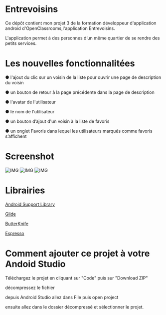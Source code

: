 # Entrevoisins

Ce dépôt contient mon projet 3 de la formation développeur d'application android d'OpenClassrooms,l'application Entrevoisins.

L'application permet à des personnes d’un même quartier de se rendre des petits services.

# Les nouvelles fonctionnalitées

● l'ajout du clic sur un voisin de la liste pour ouvrir une page de description du voisin

● un bouton de retour à la page précédente dans la page de description

● l'avatar de l'utilisateur

● le nom de l'utilisateur

● un bouton d’ajout d'un voisin à la liste de favoris

● un onglet Favoris dans lequel les utilisateurs marqués comme favoris s’affichent

# Screenshot

![IMG](https://i.postimg.cc/bwJyFL0p/Screenshot-entrevoisin-071347.png) ![IMG](https://i.postimg.cc/MKtZDgQ9/Screenshot-entrevoisin-071439.png) ![IMG](https://i.postimg.cc/MpF6kRtR/Screenshot-entrevoisin-071617.png)

# Librairies

[Android Support Library](https://developer.android.com/topic/libraries/support-library/)

[Glide](https://github.com/bumptech/glide/)

[ButterKnife](https://jakewharton.github.io/butterknife/)

[Espresso](https://developer.android.com/training/testing/espresso)

# Comment ajouter ce projet à votre Andoid Studio

Téléchargez le projet en cliquant sur "Code" puis sur "Download ZIP"

décompressez le fichier

depuis Android Studio allez dans File puis open project

ensuite allez dans le dossier décompressé et sélectionner le projet.
